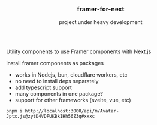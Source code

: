 <div align='center'>
    <br/>
    <br/>
    <h3>framer-for-next</h3>
    <p>project under heavy development</p>
    <br/>
    <br/>
</div>

Utility components to use Framer components with Next.js

install framer components as packages

-   works in Nodejs, bun, cloudflare workers, etc
-   no need to install deps separately
-   add typescript support
-   many components in one package?
-   support for other frameworks (svelte, vue, etc)


```
pnpm i http://localhost:3000/api/m/Avatar-Jptx.js@zytD4VDFUKBkIHh56Z3q#xxxc
```